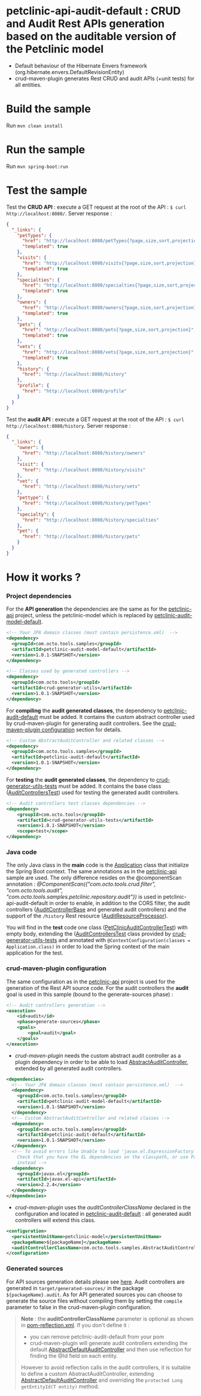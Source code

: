 # **petclinic-api-audit-default** : CRUD and Audit Rest APIs generation based on the auditable version of the Petclinic model

* Default behaviour of the Hibernate Envers framework (org.hibernate.envers.DefaultRevisionEntity)
* crud-maven-plugin generates Rest CRUD and audit APIs (+unit tests) for all entities.

Build the sample
================
Run ``mvn clean install``

Run the sample
==============
Run ``mvn spring-boot:run``

Test the sample
=============
Test the **CRUD API** : execute a GET request at the root of the API : ``$ curl http://localhost:8080/``.
Server response :
```json
{
  "_links": {
    "petTypes": {
      "href": "http://localhost:8080/petTypes{?page,size,sort,projection}",
      "templated": true
    },
    "visits": {
      "href": "http://localhost:8080/visits{?page,size,sort,projection}",
      "templated": true
    },
    "specialties": {
      "href": "http://localhost:8080/specialties{?page,size,sort,projection}",
      "templated": true
    },
    "owners": {
      "href": "http://localhost:8080/owners{?page,size,sort,projection}",
      "templated": true
    },
    "pets": {
      "href": "http://localhost:8080/pets{?page,size,sort,projection}",
      "templated": true
    },
    "vets": {
      "href": "http://localhost:8080/vets{?page,size,sort,projection}",
      "templated": true
    },
    "history": {
      "href": "http://localhost:8080/history"
    },
    "profile": {
      "href": "http://localhost:8080/profile"
    }
  }
}
```
Test the **audit API** : execute a GET request at the root of the API : ``$ curl http://localhost:8080/history``.
Server response :
```json
{
  "_links": {
    "owner": {
      "href": "http://localhost:8080/history/owners"
    },
    "visit": {
      "href": "http://localhost:8080/history/visits"
    },
    "vet": {
      "href": "http://localhost:8080/history/vets"
    },
    "pettype": {
      "href": "http://localhost:8080/history/petTypes"
    },
    "specialty": {
      "href": "http://localhost:8080/history/specialties"
    },
    "pet": {
      "href": "http://localhost:8080/history/pets"
    }
  }
}
```

How it works ?
==============

### Project dependencies

For the **API generation** the dependencies are the same as for the [petclinic-api](../petclinic-api/README.md#project-dependencies) project, unless the petclinic-model which is replaced by [petclinic-audit-model-default](../petclinic-audit-model-default).
```xml
<!-- Your JPA domain classes (must contain persistence.xml)  -->
<dependency>
  <groupId>com.octo.tools.samples</groupId>
  <artifactId>petclinic-audit-model-default</artifactId>
  <version>1.0.1-SNAPSHOT</version>
</dependency>						

<!-- Classes used by generated controllers -->
<dependency>
  <groupId>com.octo.tools</groupId>
  <artifactId>crud-generator-utils</artifactId>
  <version>1.0.1-SNAPSHOT</version>
</dependency>
```
For **compiling** the **audit generated classes**, the dependency to [petclinic-audit-default](../petclinic-audit-default) must be added. It contains the custom abstract controller used by crud-maven-plugin for generating audit controllers. See the [crud-maven-plugin configuration](#crud-maven-plugin-configuration) section for details.
```xml
<!-- Custom AbstractAuditController and related classes -->
<dependency>
  <groupId>com.octo.tools.samples</groupId>
  <artifactId>petclinic-audit-default</artifactId>
  <version>1.0.1-SNAPSHOT</version>
</dependency>
```
For **testing** the **audit generated classes**, the dependency to [crud-generator-utils-tests](../../crud-generator-utils-tests) must be added. It contains the base class ([AuditControllersTest](../../crud-generator-utils-tests/src/main/java/com/octo/tools/audit/AuditControllersTest.java)) used for testing the generated audit controllers.
```xml
<!-- Audit controllers test classes dependencies -->
<dependency>
    <groupId>com.octo.tools</groupId>
    <artifactId>crud-generator-utils-tests</artifactId>
    <version>1.0.1-SNAPSHOT</version>
    <scope>test</scope>
</dependency>
```

### Java code
The only Java class in the **main** code is the [Application](src/main/java/com/octo/tools/samples/petclinic/Application.java) class that initialize the Spring Boot context. The same annotations as in the [petclinic-api](../petclinic-api/README.md#java-code) sample are used. The only difference resides on the @componentScan annotation : *@ComponentScan({"com.octo.tools.crud.filter", "com.octo.tools.audit", "com.octo.tools.samples.petclinic.repository.audit"})* is used in petclinic-api-audit-default in order to enable, in addition to the CORS filter, the audit controllers ([AuditControllerBase](../../audit-core/src/main/java/com/octo/tools/audit/AuditControllerBase.java) and generated audit controllers) and the support of the ``/history`` Rest resource ([AuditResourceProcessor](../../audit-core/src/main/java/com/octo/tools/audit/AuditResourceProcessor.java)).

You will find in the **test** code one class ([PetClinicAuditControllerTest](src/test/java/com/octo/tools/samples/petclinic/PetClinicAuditControllerTest.java)) with empty body, extending the ([AuditControllersTest](../../crud-generator-utils-tests/src/main/java/com/octo/tools/audit/AuditControllersTest.java) class provided by [crud-generator-utils-tests](../../crud-generator-utils-tests) and annotated with ``@ContextConfiguration(classes = Application.class)`` in order to load the Spring context of the main application for the test.

### crud-maven-plugin configuration
The same configuration as in the [petclinic-api](../petclinic-api#crud-maven-plugin-configuration) project is used for the generation of the Rest API source code.
For the audit controllers the **audit** goal is used in this sample (bound to the generate-sources phase) :
```xml
<!-- Audit controllers generation -->
<execution>
    <id>audit</id>
    <phase>generate-sources</phase>
    <goals>
        <goal>audit</goal>
    </goals>
</execution>
```

* *crud-maven-plugin* needs the custom abstract audit controller as a plugin dependency in order to be able to load  [AbstractAuditController](../petclinic-audit-default/src/main/java/com/octo/tools/samples/AbstractAuditController.java), extended by all generated audit controllers.
```xml
<dependencies>
  <!-- Your JPA domain classes (must contain persistence.xml)  -->
  <dependency>
    <groupId>com.octo.tools.samples</groupId>
    <artifactId>petclinic-audit-model-default</artifactId>
    <version>1.0.1-SNAPSHOT</version>
  </dependency>
  <!-- Custom AbstractAuditController and related classes -->
  <dependency>
    <groupId>com.octo.tools.samples</groupId>
    <artifactId>petclinic-audit-default</artifactId>
    <version>1.0.1-SNAPSHOT</version>
  </dependency>						
  <!-- To avoid errors like Unable to load 'javax.el.ExpressionFactory'. 
    Check that you have the EL dependencies on the classpath, or use ParameterMessageInterpolator 
    instead -->
  <dependency>
    <groupId>javax.el</groupId>
    <artifactId>javax.el-api</artifactId>
    <version>2.2.4</version>
  </dependency>
</dependencies>
```
* *crud-maven-plugin* uses the *auditControllerClassName* declared in the configuration and located in [petclinic-audit-default](../petclinic-audit-default) : all generated audit controllers will extend this class.
```xml
<configuration>
  <persistentUnitName>petclinic-model</persistentUnitName>
  <packageName>${packageName}</packageName>
  <auditControllerClassName>com.octo.tools.samples.AbstractAuditController</auditControllerClassName>
</configuration>
```

### Generated sources

For API sources generation details please see [here](../petclinic-api/README.md#generated-sources).
Audit controllers are generated in ``target/generated-sources/`` in the package ``${packageName}.audit``. As for API generated sources you can choose to generate the source files without compiling them by setting the ``compile`` parameter to false in the crud-maven-plugin configuration.

> **Note** : the **auditControllerClassName** parameter is optional as shown in [pom-reflection.xml](pom-reflection.xml). If you don't define it :
> - you can remove petclinic-audit-default from your pom
> - crud-maven-plugin will generate audit controllers extending the default [AbstractDefaultAuditController](../../audit-core/src/main/java/com/octo/tools/audit/AbstractDefaultAuditController.java) and then use reflection for finding the @Id field on each entity.
>
> However to avoid reflection calls in the audit controllers, it is suitable to define a custom AbstractAuditController, extending [AbstractDefaultAuditController](../../audit-core/src/main/java/com/octo/tools/audit/AbstractDefaultAuditController.java) and overriding the ``protected Long getEntityId(T entity)`` method.
